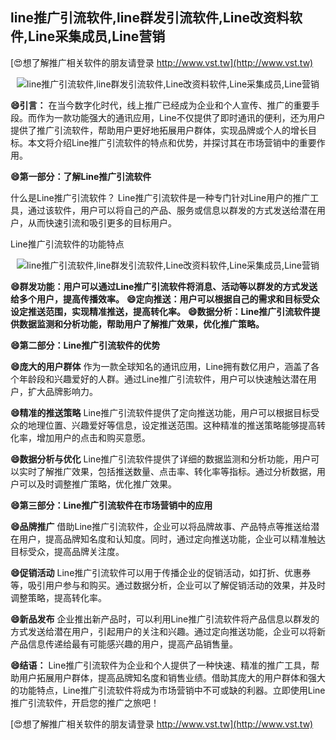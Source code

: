 ## **line推广引流软件,line群发引流软件,Line改资料软件,Line采集成员,Line营销**

[😍想了解推广相关软件的朋友请登录 http://www.vst.tw](http://www.vst.tw)

 <center><img src="https://vst.tw/MP4/tuiguang/png/8.png" alt="line推广引流软件,line群发引流软件,Line改资料软件,Line采集成员,Line营销"></center>

**😄引言：**
在当今数字化时代，线上推广已经成为企业和个人宣传、推广的重要手段。而作为一款功能强大的通讯应用，Line不仅提供了即时通讯的便利，还为用户提供了推广引流软件，帮助用户更好地拓展用户群体，实现品牌或个人的增长目标。本文将介绍Line推广引流软件的特点和优势，并探讨其在市场营销中的重要作用。

**😄第一部分：了解Line推广引流软件**

什么是Line推广引流软件？
Line推广引流软件是一种专门针对Line用户的推广工具，通过该软件，用户可以将自己的产品、服务或信息以群发的方式发送给潜在用户，从而快速引流和吸引更多的目标用户。

Line推广引流软件的功能特点

 <center><img src="https://vst.tw/MP4/tuiguang/png/6.png" alt="line推广引流软件,line群发引流软件,Line改资料软件,Line采集成员,Line营销"></center>

**😄群发功能：用户可以通过Line推广引流软件将消息、活动等以群发的方式发送给多个用户，提高传播效率。**
**😄定向推送：用户可以根据自己的需求和目标受众设定推送范围，实现精准推送，提高转化率。**
**😄数据分析：Line推广引流软件提供数据监测和分析功能，帮助用户了解推广效果，优化推广策略。**

**😄第二部分：Line推广引流软件的优势**

**😄庞大的用户群体**
作为一款全球知名的通讯应用，Line拥有数亿用户，涵盖了各个年龄段和兴趣爱好的人群。通过Line推广引流软件，用户可以快速触达潜在用户，扩大品牌影响力。

**😄精准的推送策略**
Line推广引流软件提供了定向推送功能，用户可以根据目标受众的地理位置、兴趣爱好等信息，设定推送范围。这种精准的推送策略能够提高转化率，增加用户的点击和购买意愿。

**😄数据分析与优化**
Line推广引流软件提供了详细的数据监测和分析功能，用户可以实时了解推广效果，包括推送数量、点击率、转化率等指标。通过分析数据，用户可以及时调整推广策略，优化推广效果。

**😄第三部分：Line推广引流软件在市场营销中的应用**

**😄品牌推广**
借助Line推广引流软件，企业可以将品牌故事、产品特点等推送给潜在用户，提高品牌知名度和认知度。同时，通过定向推送功能，企业可以精准触达目标受众，提高品牌关注度。

**😄促销活动**
Line推广引流软件可以用于传播企业的促销活动，如打折、优惠券等，吸引用户参与和购买。通过数据分析，企业可以了解促销活动的效果，并及时调整策略，提高转化率。

**😄新品发布**
企业推出新产品时，可以利用Line推广引流软件将产品信息以群发的方式发送给潜在用户，引起用户的关注和兴趣。通过定向推送功能，企业可以将新产品信息传递给最有可能感兴趣的用户，提高产品销售量。

**😄结语：**
Line推广引流软件为企业和个人提供了一种快速、精准的推广工具，帮助用户拓展用户群体，提高品牌知名度和销售业绩。借助其庞大的用户群体和强大的功能特点，Line推广引流软件将成为市场营销中不可或缺的利器。立即使用Line推广引流软件，开启您的推广之旅吧！

[😍想了解推广相关软件的朋友请登录 http://www.vst.tw](http://www.vst.tw)



